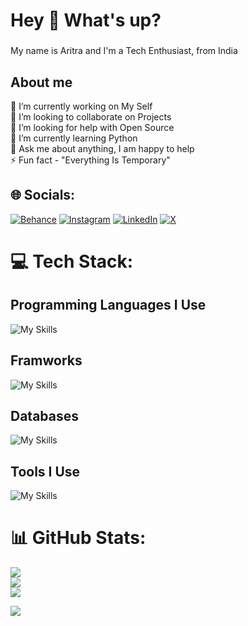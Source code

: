 <h1 align="left">Hey 👋 What's up?</h1>

###

<p align="left">My name is Aritra and I'm a Tech Enthusiast, from India</p>

###

<h2 align="left">About me</h2>

🔭 I’m currently working on My Self<br>👯 I’m looking to collaborate on Projects<br>🤝 I’m looking for help with Open Source<br>🌱 I’m currently learning Python<br>💬 Ask me about anything, I am happy to help<br>⚡ Fun fact - "Everything Is Temporary"

## 🌐 Socials:

[![Behance](https://img.shields.io/badge/Behance-1769ff?logo=behance&logoColor=white)](https://behance.net/captainaritra)
[![Instagram](https://img.shields.io/badge/Instagram-%23E4405F.svg?logo=Instagram&logoColor=white)](https://instagram.com/captainaritra)
[![LinkedIn](https://img.shields.io/badge/LinkedIn-%230077B5.svg?logo=linkedin&logoColor=white)](https://linkedin.com/in/aritrasamantaofficial)
[![X](https://img.shields.io/badge/X-black.svg?logo=X&logoColor=white)](https://x.com/captainaritra)

###

# 💻 Tech Stack:


<h2 align="left">Programming Languages I Use</h2>
<div align="left">
<!--   <img src="https://cdn.jsdelivr.net/gh/devicons/devicon/icons/c/c-original.svg" height="40" alt="c logo"  />
  <img width="12" />
  <img src="https://cdn.jsdelivr.net/gh/devicons/devicon/icons/cplusplus/cplusplus-original.svg" height="40" alt="cplusplus logo"  />
  <img width="12" />
  <img src="https://cdn.jsdelivr.net/gh/devicons/devicon/icons/java/java-original.svg" height="40" alt="java logo"  />
  <img width="12" />
  <img src="https://cdn.jsdelivr.net/gh/devicons/devicon/icons/python/python-original.svg" height="40" alt="python logo"  />
  <img width="12" />
  <img src="https://cdn.jsdelivr.net/gh/devicons/devicon/icons/html5/html5-original.svg" height="40" alt="html5 logo"  />
  <img width="12" />
  <img src="https://cdn.jsdelivr.net/gh/devicons/devicon/icons/css3/css3-original.svg" height="40" alt="css3 logo"  />
  <img width="12" />
  <img src="https://cdn.jsdelivr.net/gh/devicons/devicon/icons/javascript/javascript-original.svg" height="40" alt="javascript logo"  /> -->

  ![My Skills](https://skillicons.dev/icons?i=c,py,js,html,css&theme=dark)
  
</div>

###

<h2 align="left">Framworks</h2>
<div align="left">
<!--   <img src="https://cdn.jsdelivr.net/gh/devicons/devicon/icons/nodejs/nodejs-original.svg" height="40" alt="nodejs logo"  />
  <img width="12" />
  <img src="https://skillicons.dev/icons?i=express" height="40" alt="express logo"  />
  <img width="12" />
  <img src="https://cdn.jsdelivr.net/gh/devicons/devicon/icons/react/react-original.svg" height="40" alt="react logo"  />
  <img width="12" />
  <img src="https://cdn.jsdelivr.net/gh/devicons/devicon/icons/nextjs/nextjs-original.svg" height="40" alt="nextjs logo"  />
  <img width="12" />
  <img src="https://cdn.jsdelivr.net/gh/devicons/devicon/icons/npm/npm-original-wordmark.svg" height="40" alt="npm logo"  />
  <img width="12" />
  <img src="https://cdn.jsdelivr.net/gh/devicons/devicon/icons/redux/redux-original.svg" height="40" alt="redux logo"  />
  <img width="12" />
  <img src="https://cdn.jsdelivr.net/gh/devicons/devicon/icons/bootstrap/bootstrap-original.svg" height="40" alt="bootstrap logo"  />
  <img width="12" />
  <img src="https://cdn.jsdelivr.net/gh/devicons/devicon/icons/tailwindcss/tailwindcss-original-wordmark.svg" height="40" alt="tailwindcss logo"  /> -->

  ![My Skills](https://skillicons.dev/icons?i=nodejs,express,react,nextjs,bootstrap,tailwind&theme=dark)

  
</div>

###

<h2 align="left">Databases</h2>
<div align="left">
<!--   <img src="https://cdn.jsdelivr.net/gh/devicons/devicon/icons/mysql/mysql-original.svg" height="40" alt="mysql logo"  />
  <img width="12" />
  <img src="https://cdn.jsdelivr.net/gh/devicons/devicon/icons/mongodb/mongodb-original.svg" height="40" alt="mongodb logo"  />
  <img width="12" />
  <img src="https://cdn.jsdelivr.net/gh/devicons/devicon/icons/firebase/firebase-plain.svg" height="40" alt="firebase logo"  /> -->

  ![My Skills](https://skillicons.dev/icons?i=mysql,mongodb,firebase&theme=dark)
  
</div>

###

<h2 align="left">Tools I Use</h2>
<div align="left">
<!--   <img src="https://cdn.jsdelivr.net/gh/devicons/devicon/icons/google/google-original.svg" height="40" alt="google logo"  />
  <img width="12" />
  <img src="https://cdn.jsdelivr.net/gh/devicons/devicon/icons/vscode/vscode-original.svg" height="40" alt="vscode logo"  />
  <img width="12" />
  <img src="https://cdn.jsdelivr.net/gh/devicons/devicon/icons/figma/figma-original.svg" height="40" alt="figma logo"  />
  <img width="12" />
  <img src="https://cdn.jsdelivr.net/gh/devicons/devicon/icons/intellij/intellij-original.svg" height="40" alt="intellij logo"  />
  <img width="12" />
  <img src="https://cdn.jsdelivr.net/gh/devicons/devicon/icons/pycharm/pycharm-original.svg" height="40" alt="pycharm logo"  />
  <img width="12" />
  <img src="https://cdn.jsdelivr.net/gh/devicons/devicon/icons/jupyter/jupyter-original.svg" height="40" alt="jupyter logo"  />
  <img width="12" />
  <img src="https://cdn.jsdelivr.net/gh/devicons/devicon/icons/linux/linux-original.svg" height="40" alt="linux logo"  /> -->

  ![My Skills](https://skillicons.dev/icons?i=vscode,figma,idea,pycharm,postman,npm,git,github,linux&theme=dark)

  
</div>

###

# 📊 GitHub Stats:

![](https://github-readme-stats.vercel.app/api?username=captainaritra&theme=dark&hide_border=false&include_all_commits=false&count_private=false)<br/>
![](https://github-readme-streak-stats.herokuapp.com/?user=captainaritra&theme=dark&hide_border=false)<br/>
![](https://github-readme-stats.vercel.app/api/top-langs/?username=captainaritra&theme=dark&hide_border=false&include_all_commits=false&count_private=false&layout=compact)

[![](https://visitcount.itsvg.in/api?id=captainaritra&icon=6&color=0)](https://visitcount.itsvg.in)


